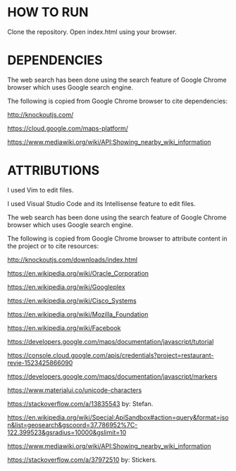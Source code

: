 HOW TO RUN
==========
Clone the repository.
Open index.html using your browser.

DEPENDENCIES
============
The web search has been done using the search feature of Google Chrome browser which uses Google search engine.

The following is copied from Google Chrome browser to cite dependencies:

http://knockoutjs.com/

https://cloud.google.com/maps-platform/

https://www.mediawiki.org/wiki/API:Showing_nearby_wiki_information

ATTRIBUTIONS
============
I used Vim to edit files.

I used Visual Studio Code and its Intellisense feature to edit files.

The web search has been done using the search feature of Google Chrome browser which uses Google search engine.

The following is copied from Google Chrome browser to attribute content in the project or to cite resources:

http://knockoutjs.com/downloads/index.html

https://en.wikipedia.org/wiki/Oracle_Corporation

https://en.wikipedia.org/wiki/Googleplex

https://en.wikipedia.org/wiki/Cisco_Systems

https://en.wikipedia.org/wiki/Mozilla_Foundation

https://en.wikipedia.org/wiki/Facebook

https://developers.google.com/maps/documentation/javascript/tutorial

https://console.cloud.google.com/apis/credentials?project=restaurant-revie-1523425866090

https://developers.google.com/maps/documentation/javascript/markers

https://www.materialui.co/unicode-characters

https://stackoverflow.com/a/13835543 by: Stefan.

https://en.wikipedia.org/wiki/Special:ApiSandbox#action=query&format=json&list=geosearch&gscoord=37.786952%7C-122.399523&gsradius=10000&gslimit=10

https://www.mediawiki.org/wiki/API:Showing_nearby_wiki_information

https://stackoverflow.com/a/37972510 by: Stickers.
